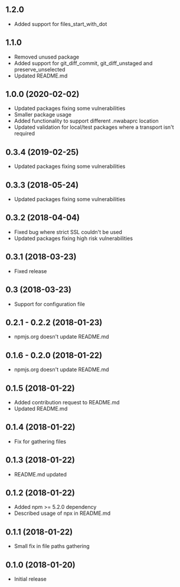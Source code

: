 ## 1.2.0

- Added support for files_start_with_dot

## 1.1.0

- Removed unused package
- Added support for git_diff_commit, git_diff_unstaged and preserve_unselected
- Updated README.md

## 1.0.0 (2020-02-02)

- Updated packages fixing some vulnerabilities
- Smaller package usage
- Added functionality to support different .nwabaprc location
- Updated validation for local/test packages where a transport isn't required

## 0.3.4 (2019-02-25)

- Updated packages fixing some vulnerabilities

## 0.3.3 (2018-05-24)

- Updated packages fixing some vulnerabilities

## 0.3.2 (2018-04-04)

- Fixed bug where strict SSL couldn't be used
- Updated packages fixing high risk vulnerabilities

## 0.3.1 (2018-03-23)

- Fixed release

## 0.3 (2018-03-23)

- Support for configuration file

## 0.2.1 - 0.2.2 (2018-01-23)

- npmjs.org doesn't update README.md

## 0.1.6 - 0.2.0 (2018-01-22)

- npmjs.org doesn't update README.md

## 0.1.5 (2018-01-22)

- Added contribution request to README.md
- Updated README.md

## 0.1.4 (2018-01-22)

- Fix for gathering files

## 0.1.3 (2018-01-22)

- README.md updated

## 0.1.2 (2018-01-22)

- Added npm >= 5.2.0 dependency
- Described usage of npx in README.md

## 0.1.1 (2018-01-22)

- Small fix in file paths gathering

## 0.1.0 (2018-01-20)

- Initial release
